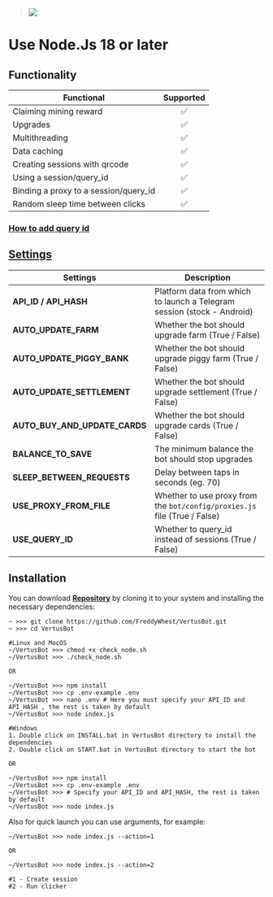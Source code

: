 > [<img src="https://img.shields.io/badge/Telegram-%40Me-orange">](https://t.me/roddyfred)

# Use Node.Js 18 or later

## Functionality

| Functional                            | Supported |
| ------------------------------------- | :-------: |
| Claiming mining reward                |    ✅     |
| Upgrades                              |    ✅     |
| Multithreading                        |    ✅     |
| Data caching                          |    ✅     |
| Creating sessions with qrcode         |    ✅     |
| Using a session/query_id              |    ✅     |
| Binding a proxy to a session/query_id |    ✅     |
| Random sleep time between clicks      |    ✅     |

### [How to add query id](https://github.com/Freddywhest/RockyRabbitBot/blob/main/AddQueryId.md)

## [Settings](https://github.com/FreddyWhest/VertusBot/blob/main/.env-example)

| Settings                      | Description                                                               |
| ----------------------------- | ------------------------------------------------------------------------- |
| **API_ID / API_HASH**         | Platform data from which to launch a Telegram session (stock - Android)   |
| **AUTO_UPDATE_FARM**          | Whether the bot should upgrade farm (True / False)                        |
| **AUTO_UPDATE_PIGGY_BANK**    | Whether the bot should upgrade piggy farm (True / False)                  |
| **AUTO_UPDATE_SETTLEMENT**    | Whether the bot should upgrade settlement (True / False)                  |
| **AUTO_BUY_AND_UPDATE_CARDS** | Whether the bot should upgrade cards (True / False)                       |
| **BALANCE_TO_SAVE**           | The minimum balance the bot should stop upgrades                          |
| **SLEEP_BETWEEN_REQUESTS**    | Delay between taps in seconds (eg. 70)                                    |
| **USE_PROXY_FROM_FILE**       | Whether to use proxy from the `bot/config/proxies.js` file (True / False) |
| **USE_QUERY_ID**              | Whether to query_id instead of sessions (True / False)                    |

## Installation

You can download [**Repository**](https://github.com/FreddyWhest/VertusBot) by cloning it to your system and installing the necessary dependencies:

```shell
~ >>> git clone https://github.com/FreddyWhest/VertusBot.git
~ >>> cd VertusBot

#Linux and MocOS
~/VertusBot >>> chmod +x check_node.sh
~/VertusBot >>> ./check_node.sh

OR

~/VertusBot >>> npm install
~/VertusBot >>> cp .env-example .env
~/VertusBot >>> nano .env # Here you must specify your API_ID and API_HASH , the rest is taken by default
~/VertusBot >>> node index.js

#Windows
1. Double click on INSTALL.bat in VertusBot directory to install the dependencies
2. Double click on START.bat in VertusBot directory to start the bot

OR

~/VertusBot >>> npm install
~/VertusBot >>> cp .env-example .env
~/VertusBot >>> # Specify your API_ID and API_HASH, the rest is taken by default
~/VertusBot >>> node index.js
```

Also for quick launch you can use arguments, for example:

```shell
~/VertusBot >>> node index.js --action=1

OR

~/VertusBot >>> node index.js --action=2

#1 - Create session
#2 - Run clicker
```
